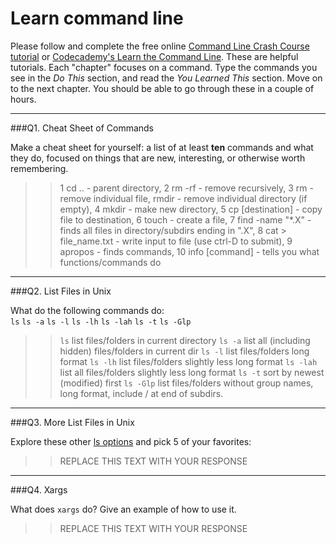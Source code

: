 # Learn command line

Please follow and complete the free online [Command Line Crash Course
tutorial](https://web.archive.org/web/20160708171659/http://cli.learncodethehardway.org/book/) or [Codecademy's Learn the Command Line](https://www.codecademy.com/learn/learn-the-command-line). These are helpful tutorials. Each "chapter" focuses on a command. Type the commands you see in the _Do This_ section, and read the _You Learned This_ section. Move on to the next chapter. You should be able to go through these in a couple of hours.

---

###Q1.  Cheat Sheet of Commands  

Make a cheat sheet for yourself: a list of at least **ten** commands and what they do, focused on things that are new, interesting, or otherwise worth remembering.

> > 1 cd .. - parent directory, 2 rm -rf - remove recursively, 3 rm - remove individual file, rmdir - remove individual directory (if empty), 4 mkdir - make new directory, 5 cp [destination] - copy file to destination, 6 touch - create a file, 7 find -name "*.X" - finds all files in directory/subdirs ending in ".X", 8 cat > file_name.txt - write input to file (use ctrl-D to submit), 9 apropos - finds commands, 10 info [command] - tells you what functions/commands do

---

###Q2.  List Files in Unix   

What do the following commands do:  
`ls`
`ls -a`
`ls -l`
`ls -lh`
`ls -lah`
`ls -t`
`ls -Glp`

> > `ls`  list files/folders in current directory
`ls -a`  list all (including hidden) files/folders in current dir
`ls -l`  list files/folders long format
`ls -lh`  list files/folders slightly less long format
`ls -lah`  list all files/folders slightly less long format
`ls -t`  sort by newest (modified) first
`ls -Glp`  list files/folders without group names, long format, include / at end of subdirs.
---

###Q3.  More List Files in Unix  

Explore these other [ls options](http://www.techonthenet.com/unix/basic/ls.php) and pick 5 of your favorites:

> > REPLACE THIS TEXT WITH YOUR RESPONSE

---

###Q4.  Xargs   

What does `xargs` do? Give an example of how to use it.

> > REPLACE THIS TEXT WITH YOUR RESPONSE

 

